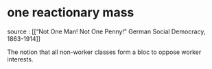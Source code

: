 # one reactionary mass

source
: [[&ldquo;Not One Man! Not One Penny!&rdquo; German Social Democracy, 1863-1914]]

The notion that all non-worker classes form a bloc to oppose worker interests.

